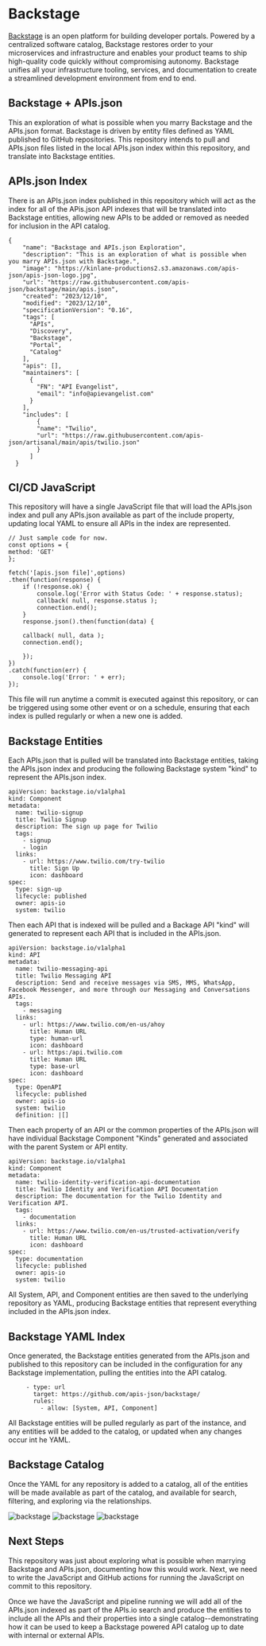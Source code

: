 # Backstage
[Backstage](https://backstage.io/) is an open platform for building developer portals. Powered by a centralized software catalog, Backstage restores order to your microservices and infrastructure and enables your product teams to ship high-quality code quickly without compromising autonomy. Backstage unifies all your infrastructure tooling, services, and documentation to create a streamlined development environment from end to end.

## Backstage + APIs.json
This an exploration of what is possible when you marry Backstage and the APIs.json format. Backstage is driven by entity files defined as YAML published to GitHub repositories. This repository intends to pull and APIs.json files listed in the local APIs.json index within this repository, and translate into Backstage entities. 

## APIs.json Index
There is an APIs.json index published in this repository which will act as the index for all of the APis.json API indexes that will be translated into Backstage entities, allowing new APIs to be added or removed as needed for inclusion in the API catalog.

```
{
    "name": "Backstage and APIs.json Exploration",
    "description": "This is an exploration of what is possible when you marry APIs.json with Backstage.",
    "image": "https://kinlane-productions2.s3.amazonaws.com/apis-json/apis-json-logo.jpg",
    "url": "https://raw.githubusercontent.com/apis-json/backstage/main/apis.json",
    "created": "2023/12/10",
    "modified": "2023/12/10",
    "specificationVersion": "0.16",
    "tags": [
      "APIs",
      "Discovery",
      "Backstage",
      "Portal",
      "Catalog"
    ],
    "apis": [],
    "maintainers": [
      {
        "FN": "API Evangelist",
        "email": "info@apievangelist.com"
      }
    ],
    "includes": [
        {
        "name": "Twilio",
        "url": "https://raw.githubusercontent.com/apis-json/artisanal/main/apis/twilio.json"
        }
      ]    
  }
```
## CI/CD JavaScript
This repository will have a single JavaScript file that will load the APIs.json index and pull any APIs.json available as part of the include property, updating local YAML to ensure all APIs in the index are represented.
```
// Just sample code for now.
const options = {
method: 'GET'
};  

fetch('[apis.json file]',options)
.then(function(response) {
    if (!response.ok) {
        console.log('Error with Status Code: ' + response.status);
        callback( null, response.status );
        connection.end();
    }
    response.json().then(function(data) {   

    callback( null, data );
    connection.end();

    });
})
.catch(function(err) {
    console.log('Error: ' + err);
});
```
This file will run anytime a commit is executed against this repository, or can be triggered using some other event or on a schedule, ensuring that each index is pulled regularly or when a new one is added.

## Backstage Entities
Each APIs.json that is pulled will be translated into Backstage entities, taking the APIs.json index and producing the following Backstage system "kind" to represent the APIs.json index.
```
apiVersion: backstage.io/v1alpha1
kind: Component
metadata:
  name: twilio-signup
  title: Twilio Signup
  description: The sign up page for Twilio
  tags:
    - signup
    - login
  links:
    - url: https://www.twilio.com/try-twilio
      title: Sign Up
      icon: dashboard    
spec:
  type: sign-up
  lifecycle: published
  owner: apis-io
  system: twilio 
```
Then each API that is indexed will be pulled and a Backage API "kind" will generated to represent each API that is included in the APIs.json.
```
apiVersion: backstage.io/v1alpha1
kind: API
metadata:
  name: twilio-messaging-api
  title: Twilio Messaging API
  description: Send and receive messages via SMS, MMS, WhatsApp, Facebook Messenger, and more through our Messaging and Conversations APIs.
  tags:
    - messaging
  links:
    - url: https://www.twilio.com/en-us/ahoy  
      title: Human URL
      type: human-url
      icon: dashboard    
    - url: https:/api.twilio.com
      title: Human URL
      type: base-url
      icon: dashboard             
spec:
  type: OpenAPI
  lifecycle: published
  owner: apis-io
  system: twilio
  definition: |[]
```
Then each property of an API or the common properties of the APIs.json will have individual Backstage Component "Kinds" generated and associated with the parent System or API entity.
```
apiVersion: backstage.io/v1alpha1
kind: Component
metadata:
  name: twilio-identity-verification-api-documentation
  title: Twilio Identity and Verification API Documentation
  description: The documentation for the Twilio Identity and Verification API.
  tags:
    - documentation
  links:
    - url: https://www.twilio.com/en-us/trusted-activation/verify
      title: Human URL
      icon: dashboard    
spec:
  type: documentation
  lifecycle: published
  owner: apis-io
  system: twilio  
```
All System, API, and Component entities are then saved to the underlying repository as YAML, producing Backstage entities that represent everything included in the APIs.json index.

## Backstage YAML Index
Once generated, the Backstage entities generated from the APIs.json and published to this repository can be included in the configuration for any Backstage implementation, pulling the entities into the API catalog.
```
     - type: url
       target: https://github.com/apis-json/backstage/
       rules:
         - allow: [System, API, Component]
```
All Backstage entities will be pulled regularly as part of the instance, and any entities will be added to the catalog, or updated when any changes occur int he YAML.

## Backstage Catalog
Once the YAML for any repository is added to a catalog, all of the entities will be made available as part of the catalog, and available for search, filtering, and exploring via the relationships.

![backstage](images/backstage-1.png)
![backstage](images/backstage-2.png)
![backstage](images/backstage-3.png)

## Next Steps
This repository was just about exploring what is possible when marrying Backstage and APIs.json, documenting how this would work. Next, we need to write the JavaScript and GitHub actions for running the JavaScript on commit to this repository.

Once we have the JavaScript and pipeline running we will add all of the APIs.json indexed as part of the APIs.io search and produce the entities to include all the APIs and their properties into a single catalog--demonstrating how it can be used to keep a Backstage powered API catalog up to date with internal or external APIs.